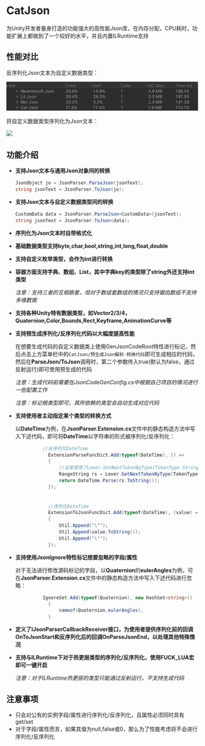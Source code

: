 # CatJson
为Unity开发者量身打造的功能强大的高性能Json库，在内存分配，CPU耗时，功能扩展上都做到了一个较好的水平，并且内置ILRuntime支持



## 性能对比

反序列化Json文本为自定义数据类型：

![](https://github.com/CatImmortal/CatJson/raw/main/ImageRes/ParseJsonByType.png)

将自定义数据类型序列化为Json文本：

![](https://github.com/CatImmortal/CatJson/raw/main/ImageRes/ToJsonByType.png.png)



## 功能介绍

- **支持Json文本与通用Json对象间的转换**

  ```c#
  JsonObject jo = JsonParser.ParseJson(jsonText);
  string jsonText = JsonParser.ToJson(jo);
  ```

  

- **支持Json文本与自定义数据类型间的转换**

  ```c#
  CustomData data = JsonParser.ParseJson<CustomData>(jsonText);
  string jsonText = JsonParser.ToJson(data);
  ```

  

- **序列化为Json文本时自带格式化**

  

- **基础数据类型支持byte,char,bool,string,int,long,float,double**

  

- **支持自定义枚举类型，会作为int进行转换**

  

- **容器方面支持字典、数组、List，其中字典key的类型除了string外还支持int类型**

  *注意：支持三者的互相嵌套，但对于数组套数组的情况只支持锯齿数组不支持多维数据*

  

- **支持各种Unity特有数据类型，如Vector2/3/4，Quaternion,Color,Bounds,Rect,Keyframe,AnimationCurve等**

  

- **支持预生成序列化/反序列化代码以大幅度提高性能**

  在想要生成代码的自定义数据类上使用GenJsonCodeRoot特性进行标记，然后点击上方菜单栏中的`CatJson/预生成Json解析-转换代码`即可生成相应的代码，然后在**ParseJson/ToJson**调用时，第二个参数传入true(默认为false，通过反射运行)即可使用预生成的代码

  *注意：生成代码前需要在JsonCodeGenConfig.cs中根据自己项目的情况进行一些配置工作*

  *注意：标记根类型即可，其所依赖的类型会自动生成对应代码*

  

- **支持使用者主动指定某个类型的转换方式**

  以**DateTime**为例，在**JsonParser.Extension.cs**文件中的静态构造方法中写入下述代码，即可将**DateTime**以字符串的形式被序列化/反序列化：

  ```C#
   			//反序列化DateTime
              ExtensionParseFuncDict.Add(typeof(DateTime), () =>
              {
                  //这里使用了Lexer.GetNextTokenByType(TokenType.String)从Json文本中提取了DateTime类型的字段/属性所对应的字符串值，然后使用DateTime.Parse解析该值，并将结果返回
                  RangeString rs = Lexer.GetNextTokenByType(TokenType.String);
                  return DateTime.Parse(rs.ToString());
              });
  
  
              //序列化DateTime
              ExtensionToJsonFuncDict.Add(typeof(DateTime), (value) =>
              {
                  Util.Append("\"");
                  Util.Append(value.ToString());
                  Util.Append("\"");
              });
  ```

  

- **支持使用JsonIgnore特性标记想要忽略的字段/属性**

  对于无法进行修改源码标记的字段，以**Quaternion**的**eulerAngles**为例，可在**JsonParser.Extension.cs**文件中的静态构造方法中写入下述代码进行忽略：

  ```c#
   			IgnoreSet.Add(typeof(Quaternion), new HashSet<string>()
              {
                  nameof(Quaternion.eulerAngles),
              }
  ```

  

- **定义了IJsonParserCallbackReceiver接口，为使用者提供序列化前的回调OnToJsonStart和反序列化后的回调OnParseJsonEnd，以处理其他特殊情况**

  

- **支持与ILRuntime下对于热更层类型的序列化/反序列化，使用FUCK_LUA宏即可一键开启**

  *注意：对于ILRuntime热更层的类型只能通过反射运行，不支持生成代码*



## 注意事项

- 只会对公有的实例字段/属性进行序列化/反序列化，且属性必须同时具有get/set
- 对于字段/属性而言，如果其值为null,false或0，那么为了性能考虑将不会进行序列化/反序列化



